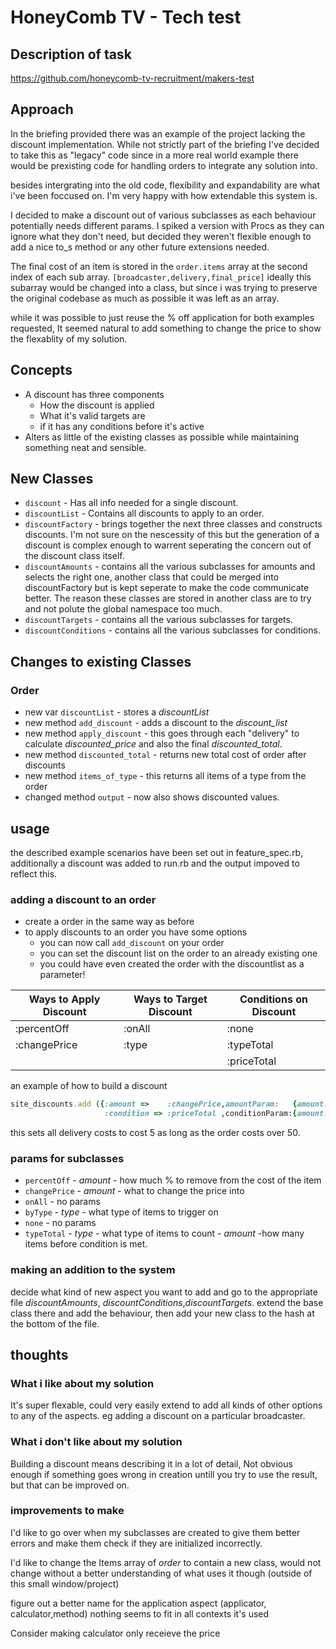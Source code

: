 # HoneyComb TV - Tech test  

## Description of task

https://github.com/honeycomb-tv-recruitment/makers-test
## Approach

In the briefing provided there was an example of the project lacking the discount implementation. While not strictly part of the briefing I've decided to take this as "legacy" code since in a more real world example there would be prexisting code for handling orders to integrate any solution into.

besides intergrating into the old code, flexibility and expandability are what i've been foccused on. I'm very happy with how extendable this system is.

I decided to make a discount out of various subclasses as each behaviour potentially needs different params. I spiked a version with Procs as they can ignore what they don't need, but decided they weren't flexible enough to add a nice to_s method or any other future extensions needed.

The final cost of an item is stored in the `order.items` array at the second index of each sub array. `[broadcaster,delivery,final_price]` ideally this subarray would be changed into a class, but since i was trying to preserve the original codebase as much as possible it was left as an array.

while it was possible to just reuse the % off application for both examples requested, It seemed natural to add something to change the price to show the flexablity of my solution.

## Concepts

* A discount has three components
  * How the discount is applied  
  * What it's valid targets are
  * if it has any conditions before it's active
* Alters as little of the existing classes as possible while maintaining something neat and sensible.

## New Classes

* `discount` - Has all info needed for a single discount.
* `discountList` - Contains all discounts to apply to an order.
* `discountFactory` - brings together the next three classes and constructs discounts. I'm not sure on the nescessity of this but the generation of a discount is complex enough to warrent seperating the concern out of the discount class itself.
* `discountAmounts` - contains all the various subclasses for amounts and selects the right one, another class that could be merged into discountFactory but is kept seperate to make the code communicate better. The reason these classes are stored in another class are to try and not polute the global namespace too much.
* `discountTargets` - contains all the various subclasses for targets.
* `discountConditions` - contains all the various subclasses for conditions.

## Changes to existing Classes

### Order

* new var `discountList` - stores a  _discountList_
* new method `add_discount` - adds a discount to the _discount_list_
* new method `apply_discount` - this goes through each "delivery" to calculate _discounted_price_ and also the final _discounted_total_.
* new method `discounted_total` - returns new total cost of order after discounts
* new method `items_of_type` - this returns all items of a type from the order
* changed method `output` - now also shows discounted values.

## usage
the described example scenarios have been set out in feature_spec.rb, additionally a discount was added to run.rb and the output impoved to reflect this.

### adding a discount to an order
  * create a order in the same way as before
  * to apply discounts to an order you have some options
    * you can now call `add_discount` on your order
    * you can set the discount list on the order to an already existing one
    * you could have even created the order with the discountlist as a parameter!

| Ways to Apply Discount | Ways to Target Discount | Conditions on Discount |
|------------------------|-------------------------|------------------------|
| :percentOff            | :onAll                  | :none                  |
| :changePrice           | :type                   | :typeTotal             |
|                        |                         | :priceTotal            |

an example of how to build a discount
```ruby
site_discounts.add ({:amount =>    :changePrice,amountParam:   {amount: 5},
                     :condition => :priceTotal ,conditionParam:{amount: 50}})
 ```
this sets all delivery costs to cost 5 as long as the order costs over 50.

### params for subclasses
* `percentOff` - _amount_ - how much % to remove from the cost of the item
* `changePrice` - _amount_ - what to change the price into
* `onAll` - no params
* `byType` - _type_ - what type of items to trigger on
* `none` - no params
* `typeTotal` - _type_ - what type of items to count - _amount_ -how many items before condition is met.

### making an addition to the system
decide what kind of new aspect you want to add and go to the appropriate file _discountAmounts_, _discountConditions_,_discountTargets_. extend the base class there and add the behaviour, then add your new class to the hash at the bottom of the file.

## thoughts
### What i like about my solution
It's super flexable, could very easily extend to add all kinds of other options to any of the aspects. eg adding a discount on a particular broadcaster.
### What i don't like about my solution
Building a discount means describing it in a lot of detail, Not obvious enough if something goes wrong in creation untill you try to use the result, but that can be improved on.
### improvements to make
I'd like to go over when my subclasses are created to give them better errors and make them check if they are initialized incorrectly.

I'd like to change the Items array of _order_ to contain a new class, would not change without a better understanding of what uses it though (outside of this small window/project)

figure out a better name for the application aspect (applicator, calculator,method) nothing seems to fit in all contexts it's used

Consider making calculator only receieve the price
